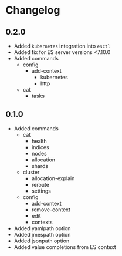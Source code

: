 # Changelog

## 0.2.0

- Added `kubernetes` integration into `esctl`
- Added fix for ES server versions <7.10.0
- Added commands
  - config
    - add-context
      - kubernetes
      - http
  - cat
    - tasks

## 0.1.0

- Added commands
  - cat
    - health
    - indices
    - nodes
    - allocation
    - shards
  - cluster
    - allocation-explain
    - reroute
    - settings
  - config
    - add-context
    - remove-context
    - edit
    - contexts
- Added yamlpath option
- Added jmespath option
- Added jsonpath option
- Added value completions from ES context
